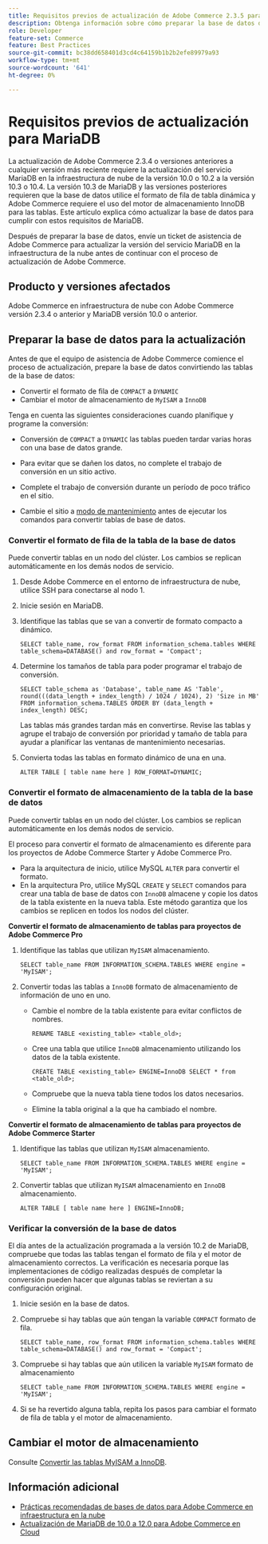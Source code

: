```yaml
---
title: Requisitos previos de actualización de Adobe Commerce 2.3.5 para MariaDB
description: Obtenga información sobre cómo preparar la base de datos de Adobe Commerce para la actualización desde Adobe Commerce 2.3.5.
role: Developer
feature-set: Commerce
feature: Best Practices
source-git-commit: bc38dd658401d3cd4c64159b1b2b2efe89979a93
workflow-type: tm+mt
source-wordcount: '641'
ht-degree: 0%

---
```



# Requisitos previos de actualización para MariaDB

La actualización de Adobe Commerce 2.3.4 o versiones anteriores a cualquier versión más reciente requiere la actualización del servicio MariaDB en la infraestructura de nube de la versión 10.0 o 10.2 a la versión 10.3 o 10.4. La versión 10.3 de MariaDB y las versiones posteriores requieren que la base de datos utilice el formato de fila de tabla dinámica y Adobe Commerce requiere el uso del motor de almacenamiento InnoDB para las tablas. Este artículo explica cómo actualizar la base de datos para cumplir con estos requisitos de MariaDB.

Después de preparar la base de datos, envíe un ticket de asistencia de Adobe Commerce para actualizar la versión del servicio MariaDB en la infraestructura de la nube antes de continuar con el proceso de actualización de Adobe Commerce.

## Producto y versiones afectados

Adobe Commerce en infraestructura de nube con Adobe Commerce versión 2.3.4 o anterior y MariaDB versión 10.0 o anterior.

## Preparar la base de datos para la actualización

Antes de que el equipo de asistencia de Adobe Commerce comience el proceso de actualización, prepare la base de datos convirtiendo las tablas de la base de datos:

- Convertir el formato de fila de `COMPACT` a `DYNAMIC`
- Cambiar el motor de almacenamiento de `MyISAM` a `InnoDB`

Tenga en cuenta las siguientes consideraciones cuando planifique y programe la conversión:

- Conversión de `COMPACT` a `DYNAMIC` las tablas pueden tardar varias horas con una base de datos grande.

- Para evitar que se dañen los datos, no complete el trabajo de conversión en un sitio activo.

- Complete el trabajo de conversión durante un período de poco tráfico en el sitio.

- Cambie el sitio a [modo de mantenimiento](../../../installation/tutorials/maintenance-mode.md) antes de ejecutar los comandos para convertir tablas de base de datos.

### Convertir el formato de fila de la tabla de la base de datos

Puede convertir tablas en un nodo del clúster. Los cambios se replican automáticamente en los demás nodos de servicio.

1. Desde Adobe Commerce en el entorno de infraestructura de nube, utilice SSH para conectarse al nodo 1.

1. Inicie sesión en MariaDB.

1. Identifique las tablas que se van a convertir de formato compacto a dinámico.

   ```mysql
   SELECT table_name, row_format FROM information_schema.tables WHERE table_schema=DATABASE() and row_format = 'Compact';
   ```

1. Determine los tamaños de tabla para poder programar el trabajo de conversión.

   ```mysql
   SELECT table_schema as 'Database', table_name AS 'Table', round(((data_length + index_length) / 1024 / 1024), 2) 'Size in MB' FROM information_schema.TABLES ORDER BY (data_length + index_length) DESC;
   ```

   Las tablas más grandes tardan más en convertirse. Revise las tablas y agrupe el trabajo de conversión por prioridad y tamaño de tabla para ayudar a planificar las ventanas de mantenimiento necesarias.

1. Convierta todas las tablas en formato dinámico de una en una.

   ```mysql
   ALTER TABLE [ table name here ] ROW_FORMAT=DYNAMIC;
   ```

### Convertir el formato de almacenamiento de la tabla de la base de datos

Puede convertir tablas en un nodo del clúster. Los cambios se replican automáticamente en los demás nodos de servicio.

El proceso para convertir el formato de almacenamiento es diferente para los proyectos de Adobe Commerce Starter y Adobe Commerce Pro.

- Para la arquitectura de inicio, utilice MySQL `ALTER` para convertir el formato.
- En la arquitectura Pro, utilice MySQL `CREATE` y `SELECT` comandos para crear una tabla de base de datos con `InnoDB` almacene y copie los datos de la tabla existente en la nueva tabla. Este método garantiza que los cambios se replicen en todos los nodos del clúster.

**Convertir el formato de almacenamiento de tablas para proyectos de Adobe Commerce Pro**

1. Identifique las tablas que utilizan `MyISAM` almacenamiento.

   ```mysql
   SELECT table_name FROM INFORMATION_SCHEMA.TABLES WHERE engine = 'MyISAM';
   ```

1. Convertir todas las tablas a `InnoDB` formato de almacenamiento de información de uno en uno.

   - Cambie el nombre de la tabla existente para evitar conflictos de nombres.

      ```mysql
      RENAME TABLE <existing_table> <table_old>;
      ```

   - Cree una tabla que utilice `InnoDB` almacenamiento utilizando los datos de la tabla existente.

      ```mysql
      CREATE TABLE <existing_table> ENGINE=InnoDB SELECT * from <table_old>;
      ```

   - Compruebe que la nueva tabla tiene todos los datos necesarios.

   - Elimine la tabla original a la que ha cambiado el nombre.


**Convertir el formato de almacenamiento de tablas para proyectos de Adobe Commerce Starter**

1. Identifique las tablas que utilizan `MyISAM` almacenamiento.

   ```mysql
   SELECT table_name FROM INFORMATION_SCHEMA.TABLES WHERE engine = 'MyISAM';
   ```

1. Convertir tablas que utilizan `MyISAM` almacenamiento en `InnoDB` almacenamiento.

   ```mysql
   ALTER TABLE [ table name here ] ENGINE=InnoDB;
   ```

### Verificar la conversión de la base de datos

El día antes de la actualización programada a la versión 10.2 de MariaDB, compruebe que todas las tablas tengan el formato de fila y el motor de almacenamiento correctos. La verificación es necesaria porque las implementaciones de código realizadas después de completar la conversión pueden hacer que algunas tablas se reviertan a su configuración original.

1. Inicie sesión en la base de datos.

1. Compruebe si hay tablas que aún tengan la variable `COMPACT` formato de fila.

   ```mysql
   SELECT table_name, row_format FROM information_schema.tables WHERE table_schema=DATABASE() and row_format = 'Compact';
   ```

1. Compruebe si hay tablas que aún utilicen la variable `MyISAM` formato de almacenamiento

   ```mysql
   SELECT table_name FROM INFORMATION_SCHEMA.TABLES WHERE engine = 'MyISAM';
   ```

1. Si se ha revertido alguna tabla, repita los pasos para cambiar el formato de fila de tabla y el motor de almacenamiento.

## Cambiar el motor de almacenamiento

Consulte [Convertir las tablas MyISAM a InnoDB](../planning/database-on-cloud.md).

## Información adicional

- [Prácticas recomendadas de bases de datos para Adobe Commerce en infraestructura en la nube](../planning/database-on-cloud.md)
- [Actualización de MariaDB de 10.0 a 12.0 para Adobe Commerce en Cloud](https://experienceleague.adobe.com/docs/commerce-knowledge-base/kb/how-to/upgrade-mariadb-10.0-to-10.2-for-magento-commerce-cloud.html)

